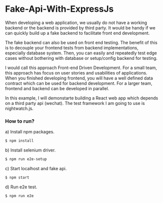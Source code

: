 # Fake-Api-With-ExpressJs

When developing a web application, we usually do not have a working backend or the backend is 
provided by third party. It would be handy if we can quickly build up a fake backend to 
facilitate front end development. 

The fake backend can also be used on front end testing. The benefit of this is to decouple your
frontend tests from backend implementations, especially database system. Then, you can easily 
and repeatedly test edge cases without bothering with database or setup/config backend for testing.   

I would call this approach Front-end Driven Development. For a small team, this approach has focus on user stories 
and usabilities of applications. When you finished developing frontend, you will have a well defined 
data contract which can be used for backend development. For a larger team, frontend and backend 
can be developed in parallel.

In this example, I will demonstarte building a React web app which depends on a third party api (wechat). The
test framework I am going to use is nightwatch.js. 

### How to run?

a) Install npm packages.
```bash
$ npm install
```
b) Install selenium driver.
```bash
$ npm run e2e-setup
```
c) Start localhost and fake api.
```bash
$ npm start
```
d) Run e2e test.
```bash
$ npm run e2e
```
